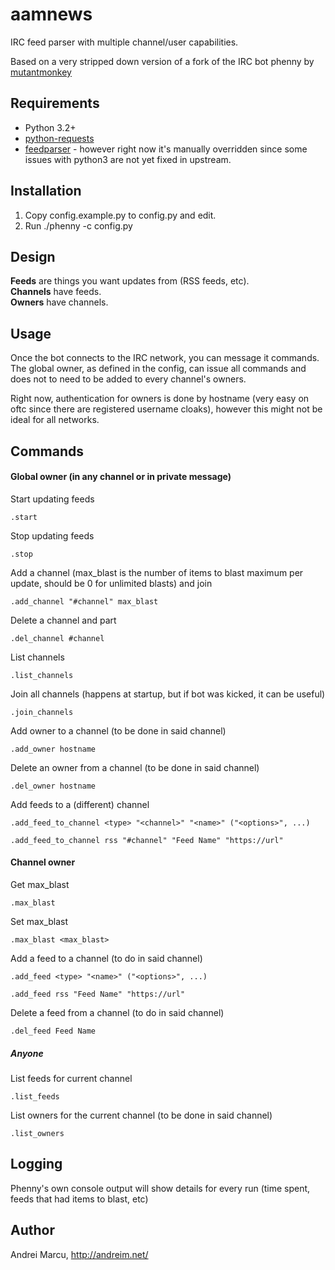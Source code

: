 aamnews
======
IRC feed parser with multiple channel/user capabilities.

Based on a very stripped down version of a fork of the IRC bot phenny by [mutantmonkey](https://github.com/mutantmonkey/phenny)

Requirements
------------
* Python 3.2+
* [python-requests](http://docs.python-requests.org/en/latest/)
* [feedparser](https://code.google.com/p/feedparser/) - however right now it's manually overridden since some issues with python3 are not yet fixed in upstream.

Installation
------------
1. Copy config.example.py to config.py and edit.
2. Run ./phenny -c config.py

Design
------
__Feeds__ are things you want updates from (RSS feeds, etc).  
__Channels__ have feeds.  
__Owners__ have channels.


Usage
-------

Once the bot connects to the IRC network, you can message it commands.  
The global owner, as defined in the config, can issue all commands and does not to need to be added to every channel's owners.

Right now, authentication for owners is done by hostname (very easy on oftc since there are registered username cloaks), however this might not be ideal for all networks. 

Commands
--------

#### Global owner (in any channel or in private message)

Start updating feeds
```
.start
```

Stop updating feeds
```
.stop
```

Add a channel (max_blast is the number of items to blast maximum per update, should be 0 for unlimited blasts) and join  
```
.add_channel "#channel" max_blast
```

Delete a channel and part
```
.del_channel #channel
```

List channels
```
.list_channels
```

Join all channels (happens at startup, but if bot was kicked, it can be useful)  
```
.join_channels
```

Add owner to a channel (to be done in said channel)
```
.add_owner hostname
```
Delete an owner from a channel (to be done in said channel)
```
.del_owner hostname
```

Add feeds to a (different) channel 
```
.add_feed_to_channel <type> "<channel>" "<name>" ("<options>", ...)
```
```
.add_feed_to_channel rss "#channel" "Feed Name" "https://url"
```

#### Channel owner

Get max_blast
```
.max_blast
```

Set max_blast
```
.max_blast <max_blast>
```

Add a feed to a channel (to do in said channel)
```
.add_feed <type> "<name>" ("<options>", ...)
```
```
.add_feed rss "Feed Name" "https://url"
```

Delete a feed from a channel (to do in said channel)
```
.del_feed Feed Name
```

##### Anyone
List feeds for current channel
```
.list_feeds
```

List owners for the current channel (to be done in said channel)
```
.list_owners
```


Logging
-------

Phenny's own console output will show details for every run (time spent, feeds that had items to blast, etc) 

Author
-------
Andrei Marcu, http://andreim.net/
